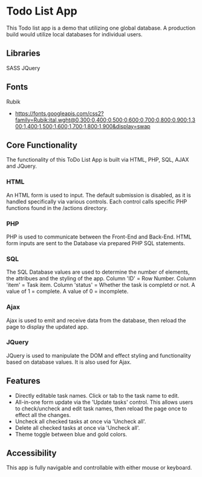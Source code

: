 # Todo List App

This Todo list app is a demo that utilizing one global database. A production build would utilize local databases for individual users. 

## Libraries

SASS
JQuery


## Fonts

Rubik 
* https://fonts.googleapis.com/css2?family=Rubik:ital,wght@0,300;0,400;0,500;0,600;0,700;0,800;0,900;1,300;1,400;1,500;1,600;1,700;1,800;1,900&display=swap


## Core Functionality

The functionality of this ToDo List App is built via HTML, PHP, SQL, AJAX and JQuery.  

### HTML

An HTML form is used to input. The default submission is disabled, as it is handled specifically via various controls. Each control calls specific PHP functions found in the /actions directory.

### PHP

PHP is used to communicate between the Front-End and Back-End. HTML form inputs are sent to the Database via prepared PHP SQL statements. 

### SQL

The SQL Database values are used to determine the number of elements, the attribues and the styling of the app. 
Column 'ID' = Row Number.
Column 'item' = Task item.
Column 'status' = Whether the task is completd or not. A value of 1 = complete. A value of 0 = incomplete. 

### Ajax

Ajax is used to emit and receive data from the database, then reload the page to display the updated app.

### JQuery

JQuery is used to manipulate the DOM and effect styling and functionality based on database values. It is also used for Ajax. 


## Features

* Directly editable task names. Click or tab to the task name to edit. 
* All-in-one form update via the 'Update tasks' control. This allows users to check/uncheck and edit task names, then reload the page once to effect all the changes. 
* Uncheck all checked tasks at once via 'Uncheck all'.
* Delete all checked tasks at once via 'Uncheck all'.
* Theme toggle between blue and gold colors. 


## Accessibility

This app is fully navigable and controllable with either mouse or keyboard.